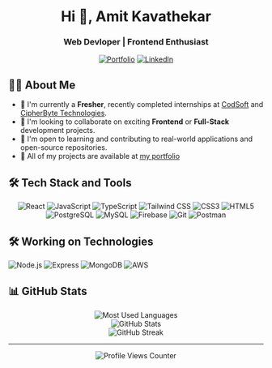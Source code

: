 # <div align="center">Hi 👋, Amit Kavathekar</div>

<div align="center">
  <h3>Web Devloper | Frontend Enthusiast</h3>
  <p>
    <a href="https://amitt-portfolio.vercel.app/"><img src="https://img.shields.io/badge/Portfolio-000000?style=for-the-badge&logo=About.me&logoColor=white" alt="Portfolio"/></a>
    <a href="https://www.linkedin.com/in/amitkavathekar/"><img src="https://img.shields.io/badge/LinkedIn-0077B5?style=for-the-badge&logo=linkedin&logoColor=white" alt="LinkedIn"/></a>
  </p>
</div>

## 👨‍💻 About Me


* 🔭 I'm currently a **Fresher**, recently completed internships at [CodSoft](https://codsoft.in/) and [CipherByte Technologies](https://cipherbytetechnologies.in/).
* 🚀 I'm looking to collaborate on exciting **Frontend** or **Full-Stack** development projects.
* 🤝 I'm open to learning and contributing to real-world applications and open-source repositories.
* 📂 All of my projects are available at [my portfolio](https://amitt-portfolio.vercel.app/)



## 🛠️ Tech Stack and Tools

<div align="center">
  <img src="https://img.shields.io/badge/React-20232A?style=for-the-badge&logo=react&logoColor=61DAFB" alt="React" />
  <img src="https://img.shields.io/badge/JavaScript-F7DF1E?style=for-the-badge&logo=javascript&logoColor=black" alt="JavaScript" />
  <img src="https://img.shields.io/badge/TypeScript-007ACC?style=for-the-badge&logo=typescript&logoColor=white" alt="TypeScript" />
  <img src="https://img.shields.io/badge/Tailwind_CSS-38B2AC?style=for-the-badge&logo=tailwind-css&logoColor=white" alt="Tailwind CSS" />
  <img src="https://img.shields.io/badge/CSS3-1572B6?style=for-the-badge&logo=css3&logoColor=white" alt="CSS3" />
  <img src="https://img.shields.io/badge/HTML5-E34F26?style=for-the-badge&logo=html5&logoColor=white" alt="HTML5" />
  <img src="https://img.shields.io/badge/PostgreSQL-316192?style=for-the-badge&logo=postgresql&logoColor=white" alt="PostgreSQL" />
  <img src="https://img.shields.io/badge/MySQL-4479A1?style=for-the-badge&logo=mysql&logoColor=white" alt="MySQL" />
  <img src="https://img.shields.io/badge/Firebase-FFCA28?style=for-the-badge&logo=firebase&logoColor=black" alt="Firebase" />
  <img src="https://img.shields.io/badge/Git-F05032?style=for-the-badge&logo=git&logoColor=white" alt="Git" />
  <img src="https://img.shields.io/badge/Postman-FF6C37?style=for-the-badge&logo=postman&logoColor=white" alt="Postman" />
</div>

## 🛠️ Working on Technologies

<div align="center>
  <img src="https://img.shields.io/badge/Next.js-000000?style=for-the-badge&logo=next.js&logoColor=white" alt="Next.js" />
  <img src="https://img.shields.io/badge/Node.js-339933?style=for-the-badge&logo=nodedotjs&logoColor=white" alt="Node.js" />
  <img src="https://img.shields.io/badge/Express-000000?style=for-the-badge&logo=express&logoColor=white" alt="Express" />
  <img src="https://img.shields.io/badge/MongoDB-4EA94B?style=for-the-badge&logo=mongodb&logoColor=white" alt="MongoDB" />
  <img src="https://img.shields.io/badge/AWS-232F3E?style=for-the-badge&logo=amazon-aws&logoColor=white" alt="AWS" />
</div>

## 📊 GitHub Stats

<div align="center"> <img src="https://github-readme-stats.vercel.app/api/top-langs?username=amitkavathekar&show_icons=true&locale=en&layout=compact&theme=tokyonight" alt="Most Used Languages" /> </div> <div align="center"> <img src="https://github-readme-stats.vercel.app/api?username=amitkavathekar&show_icons=true&locale=en&theme=tokyonight" alt="GitHub Stats" /> </div> <div align="center"> <img src="https://github-readme-streak-stats.herokuapp.com?user=amitkavathekar&theme=tokyonight&hide_border=false" alt="GitHub Streak" /> </div>

---

<div align="center"> <img src="https://komarev.com/ghpvc/?username=amitkavathekar&label=Profile%20views&color=0e75b6&style=flat" alt="Profile Views Counter" /> </div>
